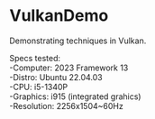 # VulkanDemo

Demonstrating techniques in Vulkan.  

Specs tested:  
  -Computer: 2023 Framework 13  
  -Distro: Ubuntu 22.04.03  
  -CPU: i5-1340P  
  -Graphics: i915 (integrated grahics)  
  -Resolution: 2256x1504~60Hz  
